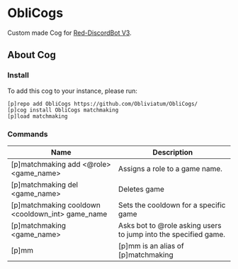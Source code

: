 # ObliCogs
Custom made Cog for [Red-DiscordBot V3](https://github.com/Cog-Creators/Red-DiscordBot/tree/V3/develop).

## About Cog

### Install
To add this cog to your instance, please run: 
```
[p]repo add ObliCogs https://github.com/Obliviatum/ObliCogs/
[p]cog install ObliCogs matchmaking
[p]load matchmaking
```

### Commands 
| Name                                   | Description                                                     |
|----------------------------------------|-----------------------------------------------------------------|
| [p]matchmaking add <@role> <game_name> | Assigns a role to a game name.                                  |
| [p]matchmaking del <game_name>         | Deletes game                                                    |
| [p]matchmaking cooldown <cooldown_int> game_name | Sets the cooldown for a specific game                 |
| [p]matchmaking <game_name>             | Asks bot to @role asking users to jump into the specified game. |
| [p]mm                                  | [p]mm is an alias of [p]matchmaking                             |
